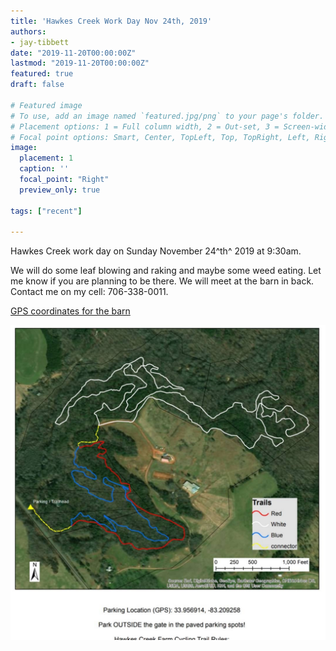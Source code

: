 ```yaml
---
title: 'Hawkes Creek Work Day Nov 24th, 2019'
authors:
- jay-tibbett
date: "2019-11-20T00:00:00Z"
lastmod: "2019-11-20T00:00:00Z"
featured: true
draft: false

# Featured image
# To use, add an image named `featured.jpg/png` to your page's folder.
# Placement options: 1 = Full column width, 2 = Out-set, 3 = Screen-width
# Focal point options: Smart, Center, TopLeft, Top, TopRight, Left, Right, BottomLeft, Bottom, BottomRight
image:
  placement: 1
  caption: ''
  focal_point: "Right"
  preview_only: true
  
tags: ["recent"]

---
```


Hawkes Creek work day on Sunday November 24^th^ 2019 at 9:30am. 

We will do some leaf blowing and raking and maybe some weed eating. Let me know if you are planning to be there. We will meet at the barn in back. Contact me on my cell: 706-338-0011.

[GPS coordinates for the barn](https://www.google.com/maps/dir//33.959399,+-83.204632/@33.9670456,-83.4322818,15z/data=!4m2!4m1!3e0)

![](featured.jpg)
